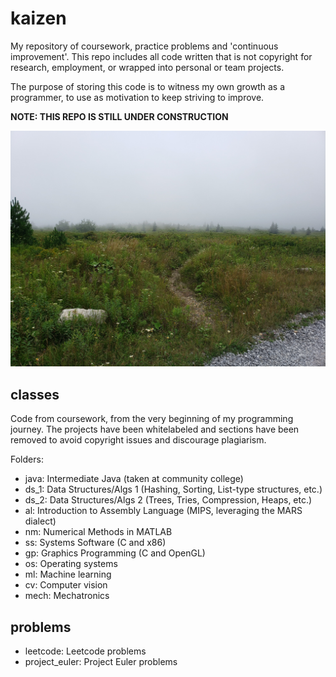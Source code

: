 # kaizen

My repository of coursework, practice problems and 'continuous improvement'. This repo includes all code written that is not copyright for research, employment, or wrapped into personal or team projects.

The purpose of storing this code is to witness my own growth as a programmer, to use as motivation to keep striving to improve.

__NOTE: THIS REPO IS STILL UNDER CONSTRUCTION__

![hiking_image](img/repo_img.jpg)

## classes

Code from coursework, from the very beginning of my programming journey. The projects have been whitelabeled and sections have been removed to avoid copyright issues and discourage plagiarism.

Folders:

- java: Intermediate Java (taken at community college)
- ds_1: Data Structures/Algs 1 (Hashing, Sorting, List-type structures, etc.)
- ds_2: Data Structures/Algs 2 (Trees, Tries, Compression, Heaps, etc.)
- al: Introduction to Assembly Language (MIPS, leveraging the MARS dialect)
- nm: Numerical Methods in MATLAB
- ss: Systems Software (C and x86)
- gp: Graphics Programming (C and OpenGL)
- os: Operating systems
- ml: Machine learning
- cv: Computer vision
- mech: Mechatronics


## problems

- leetcode: Leetcode problems
- project_euler: Project Euler problems
